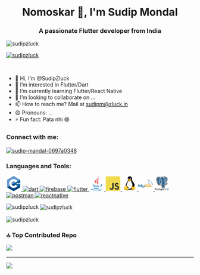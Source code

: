 <!---
SudipZluck/SudipZluck is a ✨ special ✨ repository because its `README.md` (this file) appears on your GitHub profile.
You can click the Preview link to take a look at your changes.
--->
<h1 align="center">Nomoskar 👋, I'm Sudip Mondal</h1>
<h3 align="center">A passionate Flutter developer from India</h3>

<p align="left"> <img src="https://komarev.com/ghpvc/?username=sudipzluck&label=Profile%20views&color=0e75b6&style=flat" alt="sudipzluck" /> </p>

<p align="left"> <a href="https://github.com/ryo-ma/github-profile-trophy"><img src="https://github-profile-trophy.vercel.app/?username=sudipzluck" alt="sudipzluck" /></a> </p>

<p align="left"> <a href="https://twitter.com/" target="blank"><img src="https://img.shields.io/twitter/follow/?logo=twitter&style=for-the-badge" alt="" /></a> </p>

- 👋 Hi, I’m @SudipZluck
- 👀 I’m interested in Flutter/Dart
- 🌱 I’m currently learning Flutter/React Native
- 💞️ I’m looking to collaborate on ...
- 📫 How to reach me? Mail at sudipm@zluck.in
- 😄 Pronouns: ...
- ⚡ Fun fact: Pata nhi 😄

<h3 align="left">Connect with me:</h3>
<p align="left">
<a href="https://linkedin.com/in/sudip-mandal-0697a0348" target="blank"><img align="center" src="https://raw.githubusercontent.com/rahuldkjain/github-profile-readme-generator/master/src/images/icons/Social/linked-in-alt.svg" alt="sudip-mandal-0697a0348" height="30" width="40" /></a>
</p>

<h3 align="left">Languages and Tools:</h3>
<p align="left"> <a href="https://www.w3schools.com/cpp/" target="_blank" rel="noreferrer"> <img src="https://raw.githubusercontent.com/devicons/devicon/master/icons/cplusplus/cplusplus-original.svg" alt="cplusplus" width="40" height="40"/> </a> <a href="https://dart.dev" target="_blank" rel="noreferrer"> <img src="https://www.vectorlogo.zone/logos/dartlang/dartlang-icon.svg" alt="dart" width="40" height="40"/> </a> <a href="https://firebase.google.com/" target="_blank" rel="noreferrer"> <img src="https://www.vectorlogo.zone/logos/firebase/firebase-icon.svg" alt="firebase" width="40" height="40"/> </a> <a href="https://flutter.dev" target="_blank" rel="noreferrer"> <img src="https://www.vectorlogo.zone/logos/flutterio/flutterio-icon.svg" alt="flutter" width="40" height="40"/> </a> <a href="https://www.java.com" target="_blank" rel="noreferrer"> <img src="https://raw.githubusercontent.com/devicons/devicon/master/icons/java/java-original.svg" alt="java" width="40" height="40"/> </a> <a href="https://developer.mozilla.org/en-US/docs/Web/JavaScript" target="_blank" rel="noreferrer"> <img src="https://raw.githubusercontent.com/devicons/devicon/master/icons/javascript/javascript-original.svg" alt="javascript" width="40" height="40"/> </a> <a href="https://www.linux.org/" target="_blank" rel="noreferrer"> <img src="https://raw.githubusercontent.com/devicons/devicon/master/icons/linux/linux-original.svg" alt="linux" width="40" height="40"/> </a> <a href="https://www.mysql.com/" target="_blank" rel="noreferrer"> <img src="https://raw.githubusercontent.com/devicons/devicon/master/icons/mysql/mysql-original-wordmark.svg" alt="mysql" width="40" height="40"/> </a> <a href="https://www.postgresql.org" target="_blank" rel="noreferrer"> <img src="https://raw.githubusercontent.com/devicons/devicon/master/icons/postgresql/postgresql-original-wordmark.svg" alt="postgresql" width="40" height="40"/> </a> <a href="https://postman.com" target="_blank" rel="noreferrer"> <img src="https://www.vectorlogo.zone/logos/getpostman/getpostman-icon.svg" alt="postman" width="40" height="40"/> </a> <a href="https://reactnative.dev/" target="_blank" rel="noreferrer"> <img src="https://reactnative.dev/img/header_logo.svg" alt="reactnative" width="40" height="40"/> </a> </p>

<p><img align="left" src="https://github-readme-stats.vercel.app/api/top-langs?username=sudipzluck&show_icons=true&locale=en&layout=compact" alt="sudipzluck" /></p>

<p>&nbsp;<img align="center" src="https://github-readme-stats.vercel.app/api?username=sudipzluck&show_icons=true&locale=en" alt="sudipzluck" /></p>

<p><img align="center" src="https://github-readme-streak-stats.herokuapp.com/?user=sudipzluck&" alt="sudipzluck" /></p>

### 🔝 Top Contributed Repo
![](https://github-contributor-stats.vercel.app/api?username=SudipZluck&limit=5&theme=dark&combine_all_yearly_contributions=true)

---
[![](https://visitcount.itsvg.in/api?id=SudipZluck&icon=0&color=0)](https://visitcount.itsvg.in)

